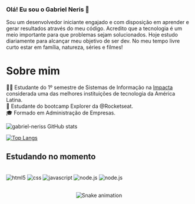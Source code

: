 ### Olá! Eu sou o Gabriel Neris 👋 

Sou um desenvolvedor iniciante engajado e com disposição em aprender e gerar resultados através do meu código. Acredito que a tecnologia é um meio importante para que problemas sejam solucionados. Hoje estudo diariamente para alcançar meu objetivo de ser dev. No meu tempo livre curto estar em família, natureza, séries e filmes!

# Sobre mim

 🧑‍💻 Estudante do 1º semestre de Sistemas de Informação na  <a href="https://www.impacta.edu.br/sobre">Impacta</a>  considerada uma das melhores instituições de tecnologia da América Latina.<br/>
🚀 Estudante do bootcamp Explorer da @Rocketseat.<br/>
🎓 Formado em Administração de Empresas.<br/>


<div>

![gabriel-neriss GitHub stats](https://github-readme-stats.vercel.app/api?username=gabriel-neriss&layout=compact)

[![Top Langs](https://github-readme-stats.vercel.app/api/top-langs/?username=gabriel-neriss&layout=compact)](https://github.com/anuraghazra/github-readme-stats)

</div>


## Estudando no momento

<div style="display: inline_block"><br/>
  <img align="center" alt="html5" src="https://img.shields.io/badge/HTML5-E34F26?style=for-the-badge&logo=html5&logoColor=white" />
  <img align="center" alt="css" src="https://img.shields.io/badge/CSS3-1572B6?style=for-the-badge&logo=css3&logoColor=white" />
  <img align="center" alt="javascript" src="https://img.shields.io/badge/JavaScript-F7DF1E?style=for-the-badge&logo=javascript&logoColor=black" />
  <img align="center" alt="node.js" src= "https://img.shields.io/badge/Node.js-43853D?style=for-the-badge&logo=node.js&logoColor=white" />
  <img align="center" alt="node.js" src= "https://img.shields.io/badge/React-20232A?style=for-the-badge&logo=react&logoColor=61DAFB" />
         
</div><br/>

<div align="center">

![Snake animation](https://github.com/gabriel-neriss/gabriel-neriss/blob/output/github-contribution-grid-snake.svg)

</div>

